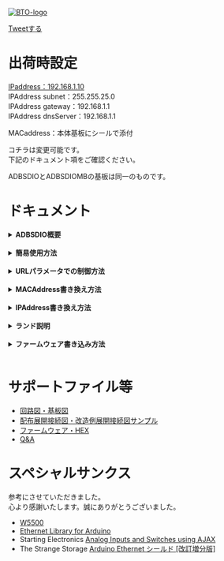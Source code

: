 [![BTO-logo](https://bit-trade-one.co.jp/wp/wp-content/uploads/2022/05/logo.png)](https://bit-trade-one.co.jp/)

<a href="https://twitter.com/share?ref_src=twsrc%5Etfw" class="twitter-share-button" data-hashtags="Arduino,ブラウザスイッチDIO,BitTradeOne,ビット・トレード・ワン" data-url="https://bit-trade-one.github.io/ADBSDIO_BrowserSwitchDIO/" data-via="BitTradeOne" data-text="ブラウザスイッチDIOサポート" data-show-count="false">Tweetする</a>
<script async src="https://platform.twitter.com/widgets.js" charset="utf-8"></script>
       
# 出荷時設定
[IPaddress：192.168.1.10](http://192.168.1.10/)  
IPAddress subnet：255.255.25.0  
IPAddress gateway：192.168.1.1  
IPAddress dnsServer：192.168.1.1  

MACaddress：本体基板にシールで添付  

コチラは変更可能です。  
下記のドキュメント項をご確認ください。  
  
ADBSDIOとADBSDIOMBの基板は同一のものです。  

# ドキュメント
<details><summary><strong>ADBSDIO概要</strong> </summary>
ADBSDIOと同ネットワークの端末WEBブラウザからリレー接点のON・OFFと接点がHIGHかLOWかの監視が可能です。<br>
またターミナル経由等でMACAddressと接続に使うIPAddressの変更が可能です。<br>
入出力接点は全点絶縁されています。<br>
入出力接点端子はM3のネジ端子とピンソケットを用意しています。お好きな方をご利用ください。<br>
</details><br>
       
<details><summary><strong>簡易使用方法</strong> </summary>
1.ADBSDIOにUSBかネジ端子から電力を供給します。ネジ端子は8~26Vの電源の入力が可能です。+-に注意して接続してください。<br><br>
2.LANケーブルを接続しADBSDIOをネットワークに接続してください。<br>
制御端末もADBSDIOと同じネットワークに接続してください。<br><br>
<img src="https://user-images.githubusercontent.com/85532743/185073396-862e1109-ad1b-4813-9fc3-05c2a0810da8.png" width="1023px"><br>
<a href="https://user-images.githubusercontent.com/85532743/185073396-862e1109-ad1b-4813-9fc3-05c2a0810da8.png">クリックで拡大</a><br><br>
       
3.端末のブラウザから<a href="http://192.168.1.10/">http://192.168.1.10/</a>  に接続します。ここから監視・制御が可能です。<br>
 <img src="https://user-images.githubusercontent.com/85532743/182108096-a6eccd78-2a58-40df-99d0-feb57033f67e.png" width="480px"><br>
4.ネジ端子、ピンソケットに入力するもの、制御するものを接続ください。<br>
<img src="https://user-images.githubusercontent.com/85532743/185077119-d89ff999-6a3d-499f-8601-80c3894757f6.png" width="1023px"><br><br>
電圧入力はINの側が入力OUTの側が出力になるように接続ください。<br>
ブラウザスイッチは絶縁入力のため、入力部を駆動できる電圧が必要です。<br>
ブラウザスイッチ本体の5V出力を使うか、外部に電源を持たせて信号入力を行ってください。(DCIN 5~24V)<br>
無電圧接点出力(リレー接点出力)はCOMのC接点,NOのA接点,NCのB接点に気をつけて接続ください。(AC125V/3A, DC30V/3A)<br>
また、比較的高い電圧を使う場合は最新の注意を払ってご使用ください。<br>
ADBSDIOのネジ端子に対応する裸端子は丸形 ニチフR0.75-3.5などです。<br>
</details><br>

<details><summary><strong>URLパラメータでの制御方法</strong> </summary>
ブラウザスイッチではURLのパラメータを確認して出力を制御しているため、以下のURLを送ることでも制御可能です。<br><br>
http://192.168.1.10/?DO0=ON  DO0のON<br>
http://192.168.1.10/?DO0=OFF DO0のOFF<br>
http://192.168.1.10/?DO1=ON  DO1のON<br>
http://192.168.1.10/?DO1=OFF DO1のOFF<br>
       
尚、IPアドレスを変更した場合は適宜読み替えてください。<br><br>

</details><br>

<details><summary><strong>MACAddress書き換え方法</strong> </summary>
1.ADBSDIOと設定するPCをUSBケーブルで接続してください。<br><br>
2.PC画面左下Windowsマークを右クリックし、デバイスマネージャを選び、ADBSDIOのCOMポート番号を確認してください。<br>
<img src="https://user-images.githubusercontent.com/85532743/182106724-7d3e53e5-287a-4822-9f1d-d631c9554114.png" width="720px"><br><br>
3.PCでTeraTermなどターミナルソフトを開き、COMポートを選択します。<br>
<img src="https://user-images.githubusercontent.com/85532743/182112556-10167ed1-e9e4-4793-97b2-fc00776f7911.png" width="720px"><br><br>
4.TeraTermの場合上のメニューから設定>端末を選び、送信の改行はLFを設定してください。<br>
<img src="https://user-images.githubusercontent.com/85532743/182106019-3d67f0bd-68df-48f9-9fba-882c3145b0bb.png" width="720px"><br>
<img src="https://user-images.githubusercontent.com/85532743/182108507-07e1f48a-d883-4dba-9094-e8cd899fbe43.png" width="720px"><br><br>
5.なにかボタンを押すとセッティングモードに入ります。<br>
セッティングモードに入ったら「1」と「Enter」を入力してください。<br>
 注意:入力された文字はEnterを押すまでPC画面に反映されません。<br>
<img src="https://user-images.githubusercontent.com/85532743/182110253-817634bd-0643-4e1e-b4bb-b7cb5f157b26.png" width="720px"><br><br>
6.NEW_MAC_Address？と聞いてくるので新しいMACAddressを英数字のみで入力してください。<br>
大文字小文字は関係なく大文字に変換されます。<br>
入力に失敗しエラーが出た場合は5秒待ち、キーを入力し設定モードに入るところからやり直してください。<br>
設定ができたらUSBケーブルを抜き差しするかリセットボタンを押して再起動してください。MACAddressが適応されます。<br>
<img src="https://user-images.githubusercontent.com/85532743/182110549-82d2f9dd-dc0f-417c-9e5a-4c2bad7d38f6.png" width="720px"><br>
</details><br>

<details><summary><strong>IPAddress書き換え方法</strong> </summary>
1.ADBSDIOと設定するPCをUSBケーブルで接続してください。<br><br>
2.PC画面左下Windowsマークを右クリックし、デバイスマネージャを選び、ADBSDIOのCOMポート番号を確認してください。<br>
<img src="https://user-images.githubusercontent.com/85532743/182106724-7d3e53e5-287a-4822-9f1d-d631c9554114.png" width="720px"><br><br>
3.PCでTeraTermなどターミナルソフトを開き、COMポートを選択します。<br>
<img src="https://user-images.githubusercontent.com/85532743/182112556-10167ed1-e9e4-4793-97b2-fc00776f7911.png" width="720px"><br><br>
4.TeraTermの場合上のメニューから設定>端末を選び、送信の改行はLFを設定してください。<br>
<img src="https://user-images.githubusercontent.com/85532743/182106019-3d67f0bd-68df-48f9-9fba-882c3145b0bb.png" width="720px"><br>
<img src="https://user-images.githubusercontent.com/85532743/182108507-07e1f48a-d883-4dba-9094-e8cd899fbe43.png" width="720px"><br><br>
5.なにかボタンを押すとセッティングモードに入ります。<br>
セッティングモードに入ったら「2」と「Enter」を入力してください。<br>
注意:入力された文字はEnterを押すまでPC画面に反映されません。<br>    
<img src="https://user-images.githubusercontent.com/85532743/182110253-817634bd-0643-4e1e-b4bb-b7cb5f157b26.png" width="720px"><br><br>
6.NEW_IP_Address？と聞いてくるので新しいIPAddressを数字のみで入力してください。<br>
入力に失敗しエラーが出た場合は5秒待ち、キーを入力し設定モードに入るところからやり直してください。<br>
設定ができたらUSBケーブルを抜き差しするかリセットボタンを押して再起動してください。MACAddressが適応されます。<br>
<img src="https://user-images.githubusercontent.com/85532743/182111936-3ad7e6cf-5a61-4a7d-8383-2c09b67a2ef9.png" width="720px"><br>

</details><br>

<details><summary><strong>ランド説明</strong> </summary>
ADBSDIOにはユーザがパターンカットやハンダブリッジをして設定ができるパッドが4つあります。<br>
恐れ入りますがハンダブリッジ・パターンカットをした場合保証は外れます。<br>
<img src="https://user-images.githubusercontent.com/85532743/182118702-53898fa7-c564-4b55-8915-5920560c63e0.png" width="1023px"><br>
<a href="https://user-images.githubusercontent.com/85532743/182118702-53898fa7-c564-4b55-8915-5920560c63e0.png">クリックで拡大</a><br><br>
1.DI入力かAI入力か<br>
デフォルトでは絶縁のDI入力が選ばれていますが、パターンカットしてAIをハンダブリッジすることにより<br>
非絶縁AI入力が可能になります。なお、お客様の方でファームウェアを修正・書き直していただく必要があります。<br>
詳しくは回路図・ファームウェアをご確認ください。<br><br>

2.カットでブリーダ抵抗無効<br>
パターンをカットすることにより、ブリーダ抵抗が無効になり、入力側に流れる電流が減ります。<br>
詳しくは回路図をご確認ください。<br>
ブリーダ抵抗が無効の場合<br>
DC5Vを入力すると5mA，DC24Vを入力すると24mA電流が流れます。<br>
ブリーダ抵抗とは電流を多く流すために回路に並列に接続された抵抗です。<br>
接続する機器の接点定格の最小適用負荷に応じて、流れる電流を調整するために挿入されます。<br>
ブリーダ抵抗が有効の場合<br>
DC5Vを入力すると12.5mA，DC24Vを入力すると60mA電流が流れます。<br>
<br>
接続する接点に合わせて設定ください。<br><br>
<img src="https://user-images.githubusercontent.com/85532743/185068188-b91116f9-3ff9-4cda-ad21-cb990ff6aed6.png" width="1023px"><br>
<a href="https://user-images.githubusercontent.com/85532743/185068188-b91116f9-3ff9-4cda-ad21-cb990ff6aed6.png">クリックで拡大</a><br><br>
<br>
機器の接点が劣化し酸化膜が生成され小信号が伝達できなくなることを防ぐために<br>
接点部にメッキなどを施した製品は微小負荷接点対策品などと呼ばれます。<br>
<br>
接点に施しが無い、微小負荷接点対策がされていない機器は要求する最小負荷が大きく、<br>
接点に対してある程度大きな電流を流す必要があります。<br>
<br>
例えば富士電機製スーパータイマ MS4Sシリーズは、<br>
接点の最小適用負荷が DC5V10mAとなっています。<br>
この接点にはDC5V10mA以上の電圧・電流を流さないと、タイマ接点に発生する酸化皮膜などの絶縁が破壊できず、<br>
タイマ接点を閉じても電気信号が伝わらない可能性があります。<br>
<br>
ブリーダ抵抗を有効にすると、5Vの電源の場合約12mAを流すことが出来るので、<br>
タイマ接点からの信号を問題なく受け取ることが出来ます。  <br>
<br><br>
3.ブリッジでVIN端子有効<br>
ここをハンダブリッジすると、VIN端子より電源供給が可能になります。
詳しくは回路図をご確認ください。<br><br>
       
4.W5500設定<br>
ここをハンダブリッジすると、W5500の設定を変更することが出来ます。
詳しくは回路図・Wiznet社W5500のHPをご確認ください。<br><br>
</details><br>

<details><summary><strong>ファームウェア書き込み方法</strong> </summary>
       
ファームウェアはハードウェアの中に書き込まれているソフトウェアです。<br>
不具合修正や機能追加された新しいファームウェアが公開された際、<br>
ファームウェアをアップデートすることで新しい機能が使用できます。<br>
       
ADBSDIOはArduinoLeonardo互換のため、ArduinoIDEよりArduinoLeonardoを選択肢してUSBケーブル経由で<br>
ファームウェアを書き込む事ができます。<br>
なお、ArduinoIDEより書き込んだ場合ビット・トレード・ワンで付与したUSBVID・PIDではなくなります。<br>
通常使用では問題ありませんが、ADBSDIOを別の製品として再販売する場合はArduino社・弊社のUSBVID・PIDで販売することは<br>
推奨されていませんのでご注意ください。<br>
</details><br>
  
# サポートファイル等
- [回路図・基板図](https://github.com/bit-trade-one/ADBSDIO_BrowserSwitchDIO/tree/master/Schematics)
- [配布展開接続図・改造例展開接続図サンプル](https://github.com/bit-trade-one/ADBSDIO_BrowserSwitchDIO/tree/master/SEQ)
- [ファームウェア・HEX](https://github.com/bit-trade-one/ADBSDIO_BrowserSwitchDIO/tree/master/Firmware) 
- [Q&A](FAQ.md)

# スペシャルサンクス
参考にさせていただきました。  
心より感謝いたします。誠にありがとうございました。

- [W5500](https://www.wiznet.io/product-item/w5500/)
- [Ethernet Library for Arduino](https://github.com/arduino-libraries/Ethernet)  
- Starting Electronics [Analog Inputs and Switches using AJAX](https://startingelectronics.org/tutorials/arduino/ethernet-shield-web-server-tutorial/AJAX-read-switches-analog/)  
- The Strange Storage [Arduino Ethernet シールド [改訂増分版]](https://www.storange.jp/2014/04/arduino-ethernet.html)
